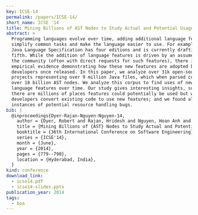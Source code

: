 ```yaml
---
key: ICSE-14
permalink: /papers/ICSE-14/
short_name: ICSE '14
title: Mining Billions of AST Nodes to Study Actual and Potential Usage of Java Language Features
abstract: >
  Programming languages evolve over time, adding additional language features to
  simplify common tasks and make the language easier to use. For example, the
  Java Language Specification has four editions and is currently drafting a
  fifth. While the addition of language features is driven by an assumed need by
  the community (often with direct requests for such features), there is little
  empirical evidence demonstrating how these new features are adopted by
  developers once released. In this paper, we analyze over 31k open-source Java
  projects representing over 9 million Java files, which when parsed contain
  over 18 billion AST nodes. We analyze this corpus to find uses of new Java
  language features over time. Our study gives interesting insights, such as:
  there are millions of places features could potentially be used but weren't;
  developers convert existing code to use new features; and we found almost 200k
  instances of potential resource handling bugs.
bib: |
  @inproceedings{Dyer-Rajan-Nguyen-Nguyen-14,
    author = {Dyer, Robert and Rajan, Hridesh and Nguyen, Hoan Anh and Nguyen, Tien N.},
    title = {Mining Billions of {AST} Nodes to Study Actual and Potential Usage of {Java} Language Features},
    booktitle = {36th International Conference on Software Engineering},
    series = {ICSE'14},
    month = {June},
    year = {2014},
    pages = {779--790},
    location = {Hyderabad, India},
  }
kind: conference
download_link:
  - icse14.pdf
  - icse14-slides.pptx
publication_year: 2014
tags:
  - boa
---
```

